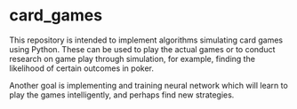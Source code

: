 # card_games

This repository is intended to implement algorithms simulating card games using Python. These can be used to play the actual games or to conduct research on game play through simulation, for example, finding the likelihood of certain outcomes in poker.

Another goal is implementing and training neural network which will learn to play the games intelligently, and perhaps find new strategies.
